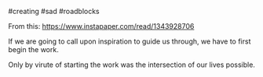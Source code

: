 #creating #sad #roadblocks

From this: https://www.instapaper.com/read/1343928706

If we are going to call upon inspiration to guide us through, we have to first begin the work.

Only by virute of starting the work was the intersection of our lives possible. 